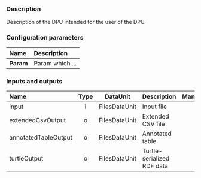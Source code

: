 ### Description

Description of the DPU intended for the user of the DPU. 

### Configuration parameters

| Name | Description |
|:----|:----|
|**Param** | Param which ...|

### Inputs and outputs

|Name                 |Type | DataUnit     | Description               | Mandatory |
|:--------------------|:---:|:------------:|:--------------------------|:---------:|
|input                |i    |FilesDataUnit |Input file                 |x          |
|extendedCsvOutput    |o    |FilesDataUnit |Extended CSV file          |           |
|annotatedTableOutput |o    |FilesDataUnit |Annotated table            |           |
|turtleOutput         |o    |FilesDataUnit |Turtle-serialized RDF data |           |
